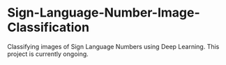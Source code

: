 # Sign-Language-Number-Image-Classification
Classifying images of Sign Language Numbers using Deep Learning. This project is currently ongoing.
